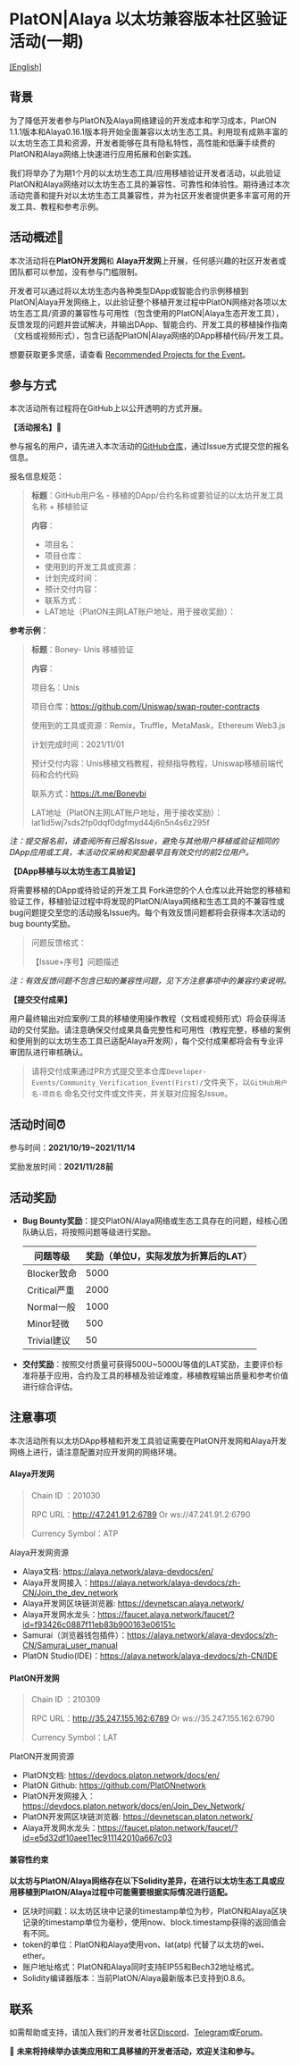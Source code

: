 # PlatON|Alaya 以太坊兼容版本社区验证活动(一期)

[[English]](https://github.com/AlayaNetwork/Developer-Events/blob/main/Community_Verification_Event(First)/README.md)

## 背景

为了降低开发者参与PlatON及Alaya网络建设的开发成本和学习成本，PlatON 1.1.1版本和Alaya0.16.1版本将开始全面兼容以太坊生态工具。利用现有成熟丰富的以太坊生态工具和资源，开发者能够在具有隐私特性，高性能和低廉手续费的PlatON和Alaya网络上快速进行应用拓展和创新实践。

我们将举办了为期1个月的以太坊生态工具/应用移植验证开发者活动，以此验证PlatON和Alaya网络对以太坊生态工具的兼容性、可靠性和体验性。期待通过本次活动完善和提升对以太坊生态工具兼容性，并为社区开发者提供更多丰富可用的开发工具、教程和参考示例。



 ## 活动概述:balloon:

本次活动将在**PlatON开发网**和 **Alaya开发网**上开展，任何感兴趣的社区开发者或团队都可以参加，没有参与门槛限制。

开发者可以通过将以太坊生态内各种类型DApp或智能合约示例移植到PlatON|Alaya开发网络上，以此验证整个移植开发过程中PlatON网络对各项以太坊生态工具/资源的兼容性与可用性（包含使用的PlatON|Alaya生态开发工具），反馈发现的问题并尝试解决，并输出DApp、智能合约、开发工具的移植操作指南（文档或视频形式），包含已适配PlatON|Alaya网络的DApp移植代码/开发工具。

想要获取更多灵感，请查看 [Recommended Projects for the Event](https://github.com/AlayaNetwork/Developer-Events/blob/main/Community_Verification_Event(First)/Recommended%20Projects%20for%20the%20Event-CN.md)。



## 参与方式

本次活动所有过程将在GitHub上以公开透明的方式开展。

**【活动报名】:triangular_flag_on_post:**

参与报名的用户，请先进入本次活动的[GitHub仓库](https://github.com/AlayaNetwork/Developer-Events)，通过Issue方式提交您的报名信息。

报名信息规范：

> **标题**：GitHub用户名 - 移植的DApp/合约名称或要验证的以太坊开发工具名称 + 移植验证
>
> **内容**：
>
> - 项目名：
> - 项目仓库：
> - 使用到的开发工具或资源：
> - 计划完成时间：
> - 预计交付内容：
> - 联系方式：
> - LAT地址（PlatON主网LAT账户地址，用于接收奖励）：

**参考示例**：

> **标题**：Boney- Unis 移植验证
>
> **内容**：
>
> 项目名：Unis
>
> 项目仓库：https://github.com/Uniswap/swap-router-contracts
>
> 使用到的工具或资源：Remix，Truffle，MetaMask，Ethereum Web3.js
>
> 计划完成时间：2021/11/01
>
> 预计交付内容：Unis移植文档教程，视频指导教程，Uniswap移植前端代码和合约代码
>
> 联系方式：https://t.me/Boneybi
> 
> LAT地址（PlatON主网LAT账户地址，用于接收奖励）：lat1ld5wj7sds2fp0dqf0dgfmyd44j6n5n4s6z295f

*注：提交报名前，请查阅所有已报名Issue，避免与其他用户移植或验证相同的DApp应用或工具，本活动仅采纳和奖励最早且有效交付的前2位用户。*



**【DApp移植与以太坊生态工具验证】**

将需要移植的DApp或待验证的开发工具 Fork进您的个人仓库以此开始您的移植和验证工作，移植验证过程中将发现的PlatON/Alaya网络和生态工具的不兼容性或bug问题提交至您的活动报名Issue内。每个有效反馈问题都将会获得本次活动的bug bounty奖励。

> 问题反馈格式：
>
> 【Issue+序号】问题描述

*注：有效反馈问题不包含已知的兼容性问题，见下方注意事项中的兼容约束说明。*



**【提交交付成果】**

用户最终输出对应案例/工具的移植使用操作教程（文档或视频形式）将会获得活动的交付奖励。请注意确保交付成果具备完整性和可用性（教程完整，移植的案例和使用到的以太坊生态工具已适配Alaya开发网），每个交付成果都将会有专业评审团队进行审核确认。

> 请将交付成果通过PR方式提交至本仓库`Developer-Events/Community_Verification_Event(First)/`文件夹下，以`GitHub用户名-项目名` 命名交付文件或文件夹，并关联对应报名Issue。



## 活动时间:alarm_clock: 

参与时间：**2021/10/19~2021/11/14**

奖励发放时间：**2021/11/28前**



## 活动奖励

- **Bug Bounty奖励**：提交PlatON/Alaya网络或生态工具存在的问题，经核心团队确认后，将按照问题等级进行奖励。

  | 问题等级     | 奖励（单位U，实际发放为折算后的LAT） |
  | ------------ | ------------------------------------ |
  | Blocker致命  | 5000                                 |
  | Critical严重 | 2000                                 |
  | Normal一般   | 1000                                 |
  | Minor轻微    | 500                                  |
  | Trivial建议  | 50                                   |

- **交付奖励**：按照交付质量可获得500U~5000U等值的LAT奖励，主要评价标准将基于应用，合约及工具的移植及验证难度，移植教程输出质量和参考价值进行综合评估。



## 注意事项

本次活动所有以太坊DApp移植和开发工具验证需要在PlatON开发网和Alaya开发网络上进行，请注意配置对应开发网的网络环境。

#### Alaya开发网

> Chain ID ：201030   
>
> RPC URL：http://47.241.91.2:6789  Or  ws://47.241.91.2:6790
>
> Currency Symbol：ATP

Alaya开发网资源

- Alaya文档: https://alaya.network/alaya-devdocs/en/ 
- Alaya开发网接入：https://alaya.network/alaya-devdocs/zh-CN/Join_the_dev_network
- Alaya开发网区块链浏览器: https://devnetscan.alaya.network/
- Alaya开发网水龙头：https://faucet.alaya.network/faucet/?id=f93426c0887f11eb83b900163e06151c
- Samurai（浏览器钱包插件）：https://alaya.network/alaya-devdocs/zh-CN/Samurai_user_manual
- PlatON Studio(IDE)：https://alaya.network/alaya-devdocs/zh-CN/IDE

#### PlatON开发网
> Chain ID ：210309   
>
> RPC URL：http://35.247.155.162:6789  Or  ws://35.247.155.162:6790
>
> Currency Symbol：LAT

PlatON开发网资源

- PlatON文档: https://devdocs.platon.network/docs/en/
- PlatON Github: https://github.com/PlatONnetwork
- PlatON开发网接入：https://devdocs.platon.network/docs/en/Join_Dev_Network/
- PlatON开发网区块链浏览器: https://devnetscan.platon.network/
- Alaya开发网水龙头：https://faucet.platon.network/faucet/?id=e5d32df10aee11ec911142010a667c03


#### 兼容性约束

**以太坊与PlatON/Alaya网络存在以下Solidity差异，在进行以太坊生态工具或应用移植到PlatON/Alaya过程中可能需要根据实际情况进行适配。**

- 区块时间戳：以太坊区块中记录的timestamp单位为秒，PlatON和Alaya区块记录的timestamp单位为毫秒，使用now、block.timestamp获得的返回值会有不同。
- token的单位：PlatON和Alaya使用von、lat(atp) 代替了以太坊的wei、ether。
- 账户地址格式：PlatON和Alaya同时支持EIP55和Bech32地址格式。
- Solidity编译器版本：当前PlatON/Alaya最新版本已支持到0.8.6。



## 联系

如需帮助或支持，请加入我们的开发者社区[Discord](https://discord.gg/jAjFzJ3Cff)、[Telegram](https://t.me/joinchat/LhO63AsZ_iozZGNl)或[Forum](https://forum.latticex.foundation/)。

🎊 **未来将持续举办该类应用和工具移植的开发者活动，欢迎关注和参与。**


